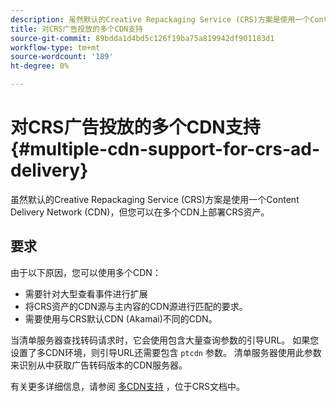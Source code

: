```yaml
---
description: 虽然默认的Creative Repackaging Service (CRS)方案是使用一个Content Delivery Network (CDN)，但您可以在多个CDN上部署CRS资产。
title: 对CRS广告投放的多个CDN支持
source-git-commit: 89bdda1d4bd5c126f19ba75a819942df901183d1
workflow-type: tm+mt
source-wordcount: '189'
ht-degree: 0%

---
```



# 对CRS广告投放的多个CDN支持 {#multiple-cdn-support-for-crs-ad-delivery}

虽然默认的Creative Repackaging Service (CRS)方案是使用一个Content Delivery Network (CDN)，但您可以在多个CDN上部署CRS资产。

## 要求

由于以下原因，您可以使用多个CDN：

* 需要针对大型查看事件进行扩展
* 将CRS资产的CDN源与主内容的CDN源进行匹配的要求。
* 需要使用与CRS默认CDN (Akamai)不同的CDN。

当清单服务器查找转码请求时，它会使用包含大量查询参数的引导URL。 如果您设置了多CDN环境，则引导URL还需要包含 `ptcdn` 参数。 清单服务器使用此参数来识别从中获取广告转码版本的CDN服务器。

有关更多详细信息，请参阅 [多CDN支持](../../~old-creative-repackaging-service/multi-cdn-supportt.md) ，位于CRS文档中。

